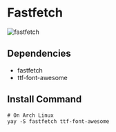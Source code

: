 # Fastfetch
![fastfetch](https://github.com/user-attachments/assets/e8807bd6-e18d-4ee6-8542-8576c0eca42e)

## Dependencies
- fastfetch
- ttf-font-awesome

## Install Command
```
# On Arch Linux
yay -S fastfetch ttf-font-awesome
```
